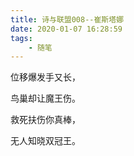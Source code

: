 ```yaml
---
title: 诗与联盟008--崔斯塔娜
date: 2020-01-07 16:28:59
tags:
    - 随笔
---
```

位移爆发手又长，

鸟巢却让魔王伤。
<!--more-->
救死扶伤你真棒，

无人知晓双冠王。